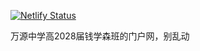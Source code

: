 [![Netlify Status](https://api.netlify.com/api/v1/badges/47266672-5224-4e0f-8ac1-e791159614a9/deploy-status)](https://app.netlify.com/sites/wzqb/deploys)

万源中学高2028届钱学森班的门户网，别乱动
